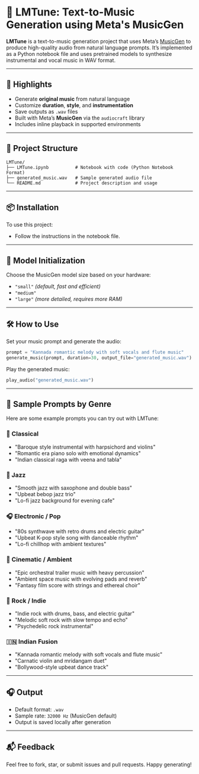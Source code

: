 # 🎵 LMTune: Text-to-Music Generation using Meta's MusicGen

**LMTune** is a text-to-music generation project that uses Meta’s [MusicGen](https://github.com/facebookresearch/audiocraft) to produce high-quality audio from natural language prompts. It’s implemented as a Python notebook file and uses pretrained models to synthesize instrumental and vocal music in WAV format.

---

## 🌟 Highlights

- Generate **original music** from natural language
- Customize **duration**, **style**, and **instrumentation**
- Save outputs as `.wav` files
- Built with Meta’s **MusicGen** via the `audiocraft` library
- Includes inline playback in supported environments

---

## 📁 Project Structure

```
LMTune/
├── LMTune.ipynb          # Notebook with code (Python Notebook Format)
├── generated_music.wav   # Sample generated audio file
└── README.md             # Project description and usage
```

---

## 📦 Installation

To use this project:
- Follow the instructions in the notebook file.

---

## 🧠 Model Initialization

Choose the MusicGen model size based on your hardware:
- `"small"` *(default, fast and efficient)*
- `"medium"`
- `"large"` *(more detailed, requires more RAM)*

---

## 🛠 How to Use

Set your music prompt and generate the audio:

```python
prompt = "Kannada romantic melody with soft vocals and flute music"
generate_music(prompt, duration=30, output_file="generated_music.wav")
```

Play the generated music:

```python
play_audio("generated_music.wav")
```

---

## 🎼 Sample Prompts by Genre

Here are some example prompts you can try out with LMTune:

### 🎻 Classical
- "Baroque style instrumental with harpsichord and violins"
- "Romantic era piano solo with emotional dynamics"
- "Indian classical raga with veena and tabla"

### 🎷 Jazz
- "Smooth jazz with saxophone and double bass"
- "Upbeat bebop jazz trio"
- "Lo-fi jazz background for evening cafe"

### 🎧 Electronic / Pop
- "80s synthwave with retro drums and electric guitar"
- "Upbeat K-pop style song with danceable rhythm"
- "Lo-fi chillhop with ambient textures"

### 🎥 Cinematic / Ambient
- "Epic orchestral trailer music with heavy percussion"
- "Ambient space music with evolving pads and reverb"
- "Fantasy film score with strings and ethereal choir"

### 🎸 Rock / Indie
- "Indie rock with drums, bass, and electric guitar"
- "Melodic soft rock with slow tempo and echo"
- "Psychedelic rock instrumental"

### 🇮🇳 Indian Fusion
- "Kannada romantic melody with soft vocals and flute music"
- "Carnatic violin and mridangam duet"
- "Bollywood-style upbeat dance track"

---

## 🎧 Output

- Default format: `.wav`
- Sample rate: `32000 Hz` (MusicGen default)
- Output is saved locally after generation

---

## 📬 Feedback

Feel free to fork, star, or submit issues and pull requests. Happy generating!
